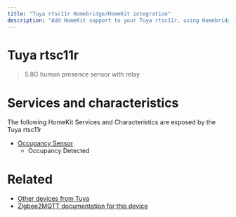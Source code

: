 ```yaml
---
title: "Tuya rtsc11r Homebridge/HomeKit integration"
description: "Add HomeKit support to your Tuya rtsc11r, using Homebridge, Zigbee2MQTT and homebridge-z2m."
---
```

<!---
This file has been GENERATED using src/docgen/docgen.ts
DO NOT EDIT THIS FILE MANUALLY!
-->
# Tuya rtsc11r
> 5.8G human presence sensor with relay


# Services and characteristics
The following HomeKit Services and Characteristics are exposed by
the Tuya rtsc11r

* [Occupancy Sensor](../../sensors.md)
  * Occupancy Detected


# Related
* [Other devices from Tuya](../index.md#tuya)
* [Zigbee2MQTT documentation for this device](https://www.zigbee2mqtt.io/devices/rtsc11r.html)